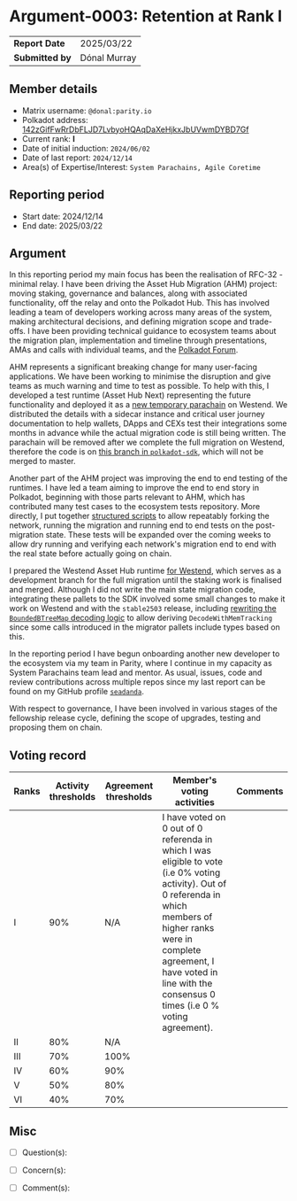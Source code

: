 # Argument-0003: Retention at Rank I

|                 |                                                                                             |
| --------------- | ------------------------------------------------------------------------------------------- |
| **Report Date** | 2025/03/22                                                                                  |
| **Submitted by**| Dónal Murray                                                                                |


## Member details

- Matrix username: `@donal:parity.io`
- Polkadot address: <a target='_blank' href='https://collectives.statescan.io/#/accounts/142zGifFwRrDbFLJD7LvbyoHQAqDaXeHjkxJbUVwmDYBD7Gf'>142zGifFwRrDbFLJD7LvbyoHQAqDaXeHjkxJbUVwmDYBD7Gf</a>
- Current rank: **I**
- Date of initial induction: `2024/06/02`
- Date of last report: `2024/12/14`
- Area(s) of Expertise/Interest: `System Parachains, Agile Coretime`


## Reporting period

- Start date: 2024/12/14
- End date: 2025/03/22

## Argument
In this reporting period my main focus has been the realisation of RFC-32 - minimal relay. I have been driving the Asset Hub Migration (AHM) project: moving staking, governance and balances, along with associated functionality, off the relay and onto the Polkadot Hub. This has involved leading a team of developers working across many areas of the system, making architectural decisions, and defining migration scope and trade-offs.
I have been providing technical guidance to ecosystem teams about the migration plan, implementation and timeline through presentations, AMAs and calls with individual teams, and the [Polkadot Forum](https://forum.polkadot.network/t/asset-hub-migration-2025/11129/5).

AHM represents a significant breaking change for many user-facing applications. We have been working to minimise the disruption and give teams as much warning and time to test as possible.
To help with this, I developed a test runtime (Asset Hub Next) representing the future functionality and deployed it as a [new temporary parachain](https://polkadot.js.org/apps/?rpc=wss://westend-asset-hub-next-rpc.parity-chains-scw.parity.io#/explorer) on Westend. We distributed the details with a sidecar instance and critical user journey documentation to help wallets, DApps and CEXs test their integrations some months in advance while the actual migration code is still being written.
The parachain will be removed after we complete the full migration on Westend, therefore the code is on [this branch in `polkadot-sdk`](https://github.com/paritytech/polkadot-sdk/pull/6996), which will not be merged to master.

Another part of the AHM project was improving the end to end testing of the runtimes. I have led a team aiming to improve the end to end story in Polkadot, beginning with those parts relevant to AHM, which has contributed many test cases to the ecosystem tests repository. More directly, I put together [structured scripts](https://github.com/paritytech/ahm-dryrun) to allow repeatably forking the network, running the migration and running end to end tests on the post-migration state. These tests will be expanded over the coming weeks to allow dry running and verifying each network's migration end to end with the real state before actually going on chain.

I prepared the Westend Asset Hub runtime [for Westend](https://github.com/paritytech/polkadot-sdk/pull/7997), which serves as a development branch for the full migration until the staking work is finalised and merged.
Although I did not write the main state migration code, integrating these pallets to the SDK involved some small changes to make it work on Westend and with the `stable2503` release, including [rewriting the `BoundedBTreeMap` decoding logic](https://github.com/paritytech/parity-common/pull/906) to allow deriving `DecodeWithMemTracking` since some calls introduced in the migrator pallets include types based on this.

In the reporting period I have begun onboarding another new developer to the ecosystem via my team in Parity, where I continue in my capacity as System Parachains team lead and mentor.
As usual, issues, code and review contributions across multiple repos since my last report can be found on my GitHub profile [`seadanda`](https://github.com/seadanda).

With respect to governance, I have been involved in various stages of the fellowship release cycle, defining the scope of upgrades, testing and proposing them on chain.

## Voting record

|  Ranks | Activity thresholds | Agreement thresholds | Member's voting activities | Comments |
|---|---|---|---|---|
|I  |90%   |N/A   | I have voted on 0 out of 0 referenda in which I was eligible to vote (i.e 0% voting activity). Out of 0 referenda in which members of higher ranks were in complete agreement, I have voted in line with the consensus 0 times (i.e 0 % voting agreement). |  |
|II |80%   |N/A   |   |  |
|III|70%   |100%  |   |  |
|IV |60%   |90%   |   |  |
|V  |50%   |80%   |   |  |
|VI |40%   |70%   |   |  |


## Misc

- [ ] Question(s):

- [ ] Concern(s):

- [ ] Comment(s):